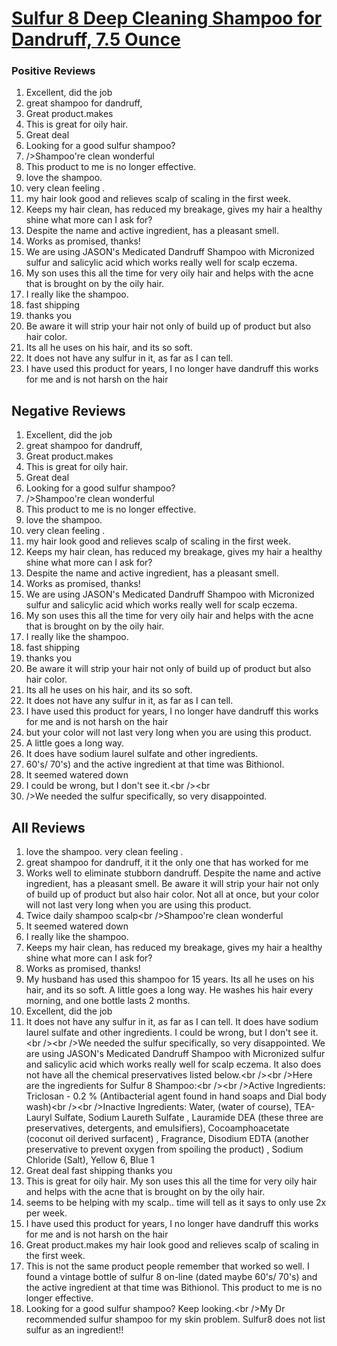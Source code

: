 # [Sulfur 8 Deep Cleaning Shampoo for Dandruff, 7.5 Ounce](https://products.checkmycream.com/products/Sulfur-8-Deep-Cleaning-Shampoo-for-Dandruff-7.5-Ounce.html)

### Positive Reviews

<ol>
      <li>Excellent, did the job</li>
      <li>great shampoo for dandruff,</li>
      <li>Great product.makes</li>
      <li>This is great for oily hair.</li>
      <li>Great deal</li>
      <li>Looking for a good sulfur shampoo?  </li>
      <li>/&gt;Shampoo&#x27;re clean wonderful</li>
      <li>This product to me is no longer effective.</li>
      <li>love the shampoo.</li>
      <li>very clean feeling .</li>
      <li>my hair look good and relieves scalp of scaling in the first week.</li>
      <li>Keeps my hair clean, has reduced my breakage, gives my hair a healthy shine what more can I ask for?</li>
      <li>Despite the name and active ingredient, has a pleasant smell.</li>
      <li>Works as promised, thanks!</li>
      <li>We are using JASON&#x27;s Medicated Dandruff Shampoo with Micronized sulfur and salicylic acid which works really well for scalp eczema.</li>
      <li>My son uses this all the time for very oily hair and helps with the acne that is brought on by the oily hair.</li>
      <li>I really like the shampoo.</li>
      <li>fast shipping</li>
      <li>thanks you</li>
      <li>Be aware it will strip your hair not only of build up of product but also hair color.</li>
      <li>Its all he uses on his hair, and its so soft.  </li>
      <li>It does not have any sulfur in it, as far as I can tell.</li>
      <li>I have used this product for years, I no longer have dandruff this works for me and is not harsh on the hair</li>
</ol>


<h2>Negative Reviews</h2>
<ol>
<li> Excellent, did the job</li>
<li> great shampoo for dandruff,</li>
<li> Great product.makes</li>
<li> This is great for oily hair.</li>
<li> Great deal</li>
<li> Looking for a good sulfur shampoo?  </li>
<li> /&gt;Shampoo&#x27;re clean wonderful</li>
<li> This product to me is no longer effective.</li>
<li> love the shampoo.</li>
<li> very clean feeling .</li>
<li> my hair look good and relieves scalp of scaling in the first week.</li>
<li> Keeps my hair clean, has reduced my breakage, gives my hair a healthy shine what more can I ask for?</li>
<li> Despite the name and active ingredient, has a pleasant smell.</li>
<li> Works as promised, thanks!</li>
<li> We are using JASON&#x27;s Medicated Dandruff Shampoo with Micronized sulfur and salicylic acid which works really well for scalp eczema.</li>
<li> My son uses this all the time for very oily hair and helps with the acne that is brought on by the oily hair.</li>
<li> I really like the shampoo.</li>
<li> fast shipping</li>
<li> thanks you</li>
<li> Be aware it will strip your hair not only of build up of product but also hair color.</li>
<li> Its all he uses on his hair, and its so soft.  </li>
<li> It does not have any sulfur in it, as far as I can tell.</li>
<li> I have used this product for years, I no longer have dandruff this works for me and is not harsh on the hair</li>
<li> but your color will not last very long when you are using this product.</li>
<li> A little goes a long way.  </li>
<li> It does have sodium laurel sulfate and other ingredients.</li>
<li> 60&#x27;s/ 70&#x27;s) and the active ingredient at that time was Bithionol.  </li>
<li> It seemed watered down</li>
<li> I could be wrong, but I don&#x27;t see it.&lt;br /&gt;&lt;br</li>
<li> /&gt;We needed the sulfur specifically, so very disappointed.</li>
</ol>

<h2>All Reviews</h2>

<ol>
    <li> love the shampoo. very clean feeling .</li>
    <li> great shampoo for dandruff, it it the only one that has worked for me</li>
    <li> Works well to eliminate stubborn dandruff. Despite the name and active ingredient, has a pleasant smell. Be aware it will strip your hair not only of build up of product but also hair color. Not all at once, but your color will not last very long when you are using this product.</li>
    <li> Twice daily shampoo scalp&lt;br /&gt;Shampoo&#x27;re clean wonderful</li>
    <li> It seemed watered down</li>
    <li> I really like the shampoo.</li>
    <li> Keeps my hair clean, has reduced my breakage, gives my hair a healthy shine what more can I ask for?</li>
    <li> Works as promised, thanks!</li>
    <li> My husband has used this shampoo for 15 years.  Its all he uses on his hair, and its so soft.  A little goes a long way.  He washes his hair every morning, and one bottle lasts 2 months.</li>
    <li> Excellent, did the job</li>
    <li> It does not have any sulfur in it, as far as I can tell. It does have sodium laurel sulfate and other ingredients. I could be wrong, but I don&#x27;t see it.&lt;br /&gt;&lt;br /&gt;We needed the sulfur specifically, so very disappointed. We are using JASON&#x27;s Medicated Dandruff Shampoo with Micronized sulfur and salicylic acid which works really well for scalp eczema. It also does not have all the chemical preservatives listed below.&lt;br /&gt;&lt;br /&gt;Here are the ingredients for Sulfur 8 Shampoo:&lt;br /&gt;&lt;br /&gt;Active Ingredients: Triclosan - 0.2 % (Antibacterial agent found in hand soaps and Dial body wash)&lt;br /&gt;&lt;br /&gt;Inactive Ingredients: Water, (water of course), TEA-Lauryl Sulfate, Sodium Laureth Sulfate , Lauramide DEA (these three are preservatives, detergents, and emulsifiers), Cocoamphoacetate (coconut oil derived surfacent) , Fragrance, Disodium EDTA (another preservative to prevent oxygen from spoiling the product) , Sodium Chloride (Salt), Yellow 6, Blue 1</li>
    <li> Great deal fast shipping thanks you</li>
    <li> This is great for oily hair. My son uses this all the time for very oily hair and helps with the acne that is brought on by the oily hair.</li>
    <li> seems to be helping with my scalp.. time will tell as it says to only use 2x per week.</li>
    <li> I have used this product for years, I no longer have dandruff this works for me and is not harsh on the hair</li>
    <li> Great product.makes my hair look good and relieves scalp of scaling in the first week.</li>
    <li> This is not the same product people remember that worked so well.  I found a vintage bottle of sulfur 8 on-line (dated maybe 60&#x27;s/ 70&#x27;s) and the active ingredient at that time was Bithionol.  This product to me is no longer effective.</li>
    <li> Looking for a good sulfur shampoo?  Keep looking.&lt;br /&gt;My Dr recommended sulfur shampoo for my skin problem. Sulfur8 does not list sulfur as an ingredient!!</li>
</ol>




